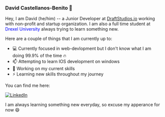 ### David Castellanos-Benito 👋 

<p>
 Hey, I am David (he/him) -- a Junior Developer at <a href="https://draftstudios.io/">DraftStudios.io</a> working with non-profit and startup organization. I am also a full time student at <span style="color: blue;"> Drexel University </span> always trying to learn something new. 
</p>

Here are a couple of things that I am currently up to: 
 - :computer: Currently focused in web-devlopment but I don't know what I am doing 99.9% of the time :fire:
 - 📫 Attempting to learn IOS development on windows
 - 🌱 Working on my current skills
 - ⚡ Learning new skills throughout my journey

You can find me here:
<p>
 <a href="https://www.linkedin.com/in/davidcastel"><img src="https://img.shields.io/badge/LinkedIn-_.svg?style=for-the-badge&logo=linkedin&color=blue" alt="LinkedIn"></a>
</p>


I am always learning something new everyday, so excuse my apperance for now :smile:
